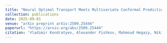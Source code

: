 ```yaml
---
title: "Neural Optimal Transport Meets Multivariate Conformal Prediction"
collection: publications
date: 2025-09-01
venue: "arXiv preprint arXiv:2509.25444"
paperurl: "https://arxiv.org/abs/2509.25444"
citation: 'Vladimir Kondratyev, Alexander Fishkov, Mahmoud Hegazy, Nikita Kotelevskii, Remi Flamary, Maxim Panov, and Eric Moulines. "Neural Optimal Transport Meets Multivariate Conformal Prediction." arXiv preprint arXiv:2509.25444, 2025.'
---
```


